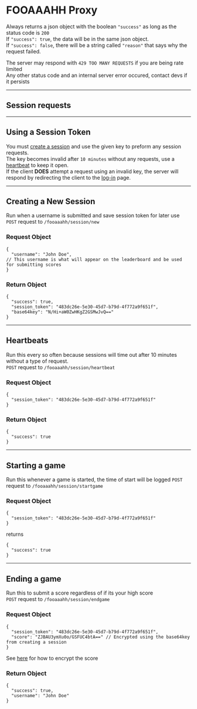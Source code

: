 # **FOOAAAHH Proxy**

Always returns a json object with the boolean `"success"` as long as the status code is `200`<br>
If `"success": true`, the data will be in the same json object.<br>
If `"success": false`, there will be a string called `"reason"` that says why the request failed.<br>

The server may respond with `429 TOO MANY REQUESTS` if you are being rate limited<br>
Any other status code and an internal server error occured, contact devs if it persists

---------------------------------

## Session requests

---------------------------------
## Using a Session Token
You must [create a session](#creating-a-new-session) and use the given key to preform any session requests.<br>
The key becomes invalid after `10 minutes` without any requests, use a [heartbeat](#heartbeats) to keep it open.<br>
If the client **DOES** attempt a request using an invalid key, the server will respond by redirecting the client to the [log-in](https://fooaaahh.jcwyt.com/) page.

---------------------------------

## Creating a New Session
Run when a username is submitted and save session token for later use  
`POST` request to `/fooaaahh/session/new`

### Request Object

```jsonc
{
  "username": "John Doe",
// This username is what will appear on the leaderboard and be used for submitting scores
}
```

### Return Object

```jsonc
{
  "success": true,
  "session_token": "483dc26e-5e30-45d7-b79d-4f772a9f651f",
  "base64key": "N/Hi+aW0ZwHKgZ2GSMwJvQ=="
}
```

---------------------------------
## Heartbeats
Run this every so often because sessions will time out after 10 minutes without a type of request.<br>
`POST` request to `/fooaaahh/session/heartbeat`

### Request Object

```jsonc
{
  "session_token": "483dc26e-5e30-45d7-b79d-4f772a9f651f"
}
```

### Return Object

```jsonc
{
  "success": true
}
```

---------------------------------
## Starting a game
Run this whenever a game is started, the time of start will be logged
`POST` request to `/fooaaahh/session/startgame`

### Request Object

```jsonc
{
  "session_token": "483dc26e-5e30-45d7-b79d-4f772a9f651f"
}
```

returns

```jsonc
{
  "success": true
}
```

---------------------------------
## Ending a game
Run this to submit a score regardless of if its your high score  
`POST` request to `/fooaaahh/session/endgame`

### Request Object

```jsonc
{
  "session_token": "483dc26e-5e30-45d7-b79d-4f772a9f651f",
  "score": "ZJBAU3ymXu0o/GSFUC4btA==" // Encrypted using the base64key from creating a session 
}
```
See [here](https://github.com/1withspaghetti/FooaahhAPI/tree/main/src/main/resources/encrypt.html) for how to encrypt the score
### Return Object

```jsonc
{
  "success": true,
  "username": "John Doe"
}
```

